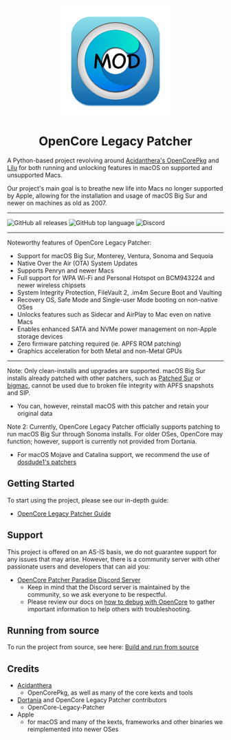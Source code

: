 <div align="center">
             <img src="docs/images/OC-Patcher.png" alt="OpenCore Patcher Logo" width="256" />
             <h1>OpenCore Legacy Patcher</h1>
</div>

A Python-based project revolving around [Acidanthera's OpenCorePkg](https://github.com/acidanthera/OpenCorePkg) and [Lilu](https://github.com/acidanthera/Lilu) for both running and unlocking features in macOS on supported and unsupported Macs.

Our project's main goal is to breathe new life into Macs no longer supported by Apple, allowing for the installation and usage of macOS Big Sur and newer on machines as old as 2007.

----------

![GitHub all releases](https://img.shields.io/github/downloads/dortania/OpenCore-Legacy-Patcher/total?color=white&style=plastic) ![GitHub top language](https://img.shields.io/github/languages/top/dortania/OpenCore-Legacy-Patcher?color=4B8BBE&style=plastic) ![Discord](https://img.shields.io/discord/417165963327176704?color=7289da&label=discord&style=plastic)

----------

Noteworthy features of OpenCore Legacy Patcher:

* Support for macOS Big Sur, Monterey, Ventura, Sonoma and Sequoia
* Native Over the Air (OTA) System Updates
* Supports Penryn and newer Macs
* Full support for WPA Wi-Fi and Personal Hotspot on BCM943224 and newer wireless chipsets
* System Integrity Protection, FileVault 2, .im4m Secure Boot and Vaulting
* Recovery OS, Safe Mode and Single-user Mode booting on non-native OSes
* Unlocks features such as Sidecar and AirPlay to Mac even on native Macs
* Enables enhanced SATA and NVMe power management on non-Apple storage devices
* Zero firmware patching required (ie. APFS ROM patching)
* Graphics acceleration for both Metal and non-Metal GPUs

----------

Note: Only clean-installs and upgrades are supported. macOS Big Sur installs already patched with other patchers, such as [Patched Sur](https://github.com/BenSova/Patched-Sur) or [bigmac](https://github.com/StarPlayrX/bigmac), cannot be used due to broken file integrity with APFS snapshots and SIP.

* You can, however, reinstall macOS with this patcher and retain your original data

Note 2: Currently, OpenCore Legacy Patcher officially supports patching to run macOS Big Sur through Sonoma installs. For older OSes, OpenCore may function; however, support is currently not provided from Dortania.

* For macOS Mojave and Catalina support, we recommend the use of [dosdude1's patchers](http://dosdude1.com)

## Getting Started

To start using the project, please see our in-depth guide:

* [OpenCore Legacy Patcher Guide](https://dortania.github.io/OpenCore-Legacy-Patcher/)

## Support

This project is offered on an AS-IS basis, we do not guarantee support for any issues that may arise. However, there is a community server with other passionate users and developers that can aid you:

* [OpenCore Patcher Paradise Discord Server](https://discord.gg/rqdPgH8xSN)
  * Keep in mind that the Discord server is maintained by the community, so we ask everyone to be respectful.
  * Please review our docs on [how to debug with OpenCore](https://dortania.github.io/OpenCore-Legacy-Patcher/DEBUG.html) to gather important information to help others with troubleshooting.

## Running from source

To run the project from source, see here: [Build and run from source](./SOURCE.md)

## Credits

* [Acidanthera](https://github.com/Acidanthera)
  * OpenCorePkg, as well as many of the core kexts and tools
* [Dortania](https://github.com/dortania) and OpenCore Legacy Patcher contributors
  * OpenCore-Legacy-Patcher
* Apple
  * for macOS and many of the kexts, frameworks and other binaries we reimplemented into newer OSes
